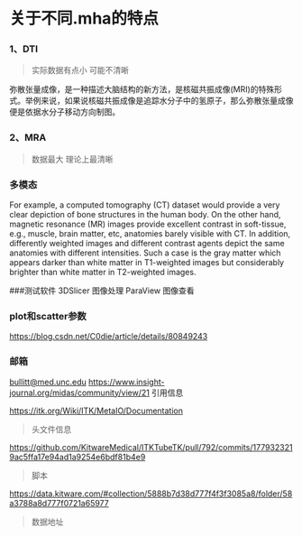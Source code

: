 # 关于不同.mha的特点

### 1、DTI
> 实际数据有点小 可能不清晰


弥散张量成像，是一种描述大脑结构的新方法，是核磁共振成像(MRI)的特殊形式。举例来说，如果说核磁共振成像是追踪水分子中的氢原子，那么弥散张量成像便是依据水分子移动方向制图。

### 2、MRA

> 数据最大 理论上最清晰


### 多模态
For example, a computed tomography (CT) dataset would provide a very clear depiction of bone structures in the human body. On the other hand, magnetic resonance (MR) images provide excellent contrast in soft-tissue, e.g., muscle, brain matter, etc, anatomies barely visible with CT. In addition, differently weighted images and different contrast agents depict the same anatomies with different intensities. Such a case is the gray matter which appears darker than white matter in T1-weighted images but considerably brighter than white matter in T2-weighted images.



###测试软件
3DSlicer 图像处理
ParaView 图像查看


### plot和scatter参数
https://blog.csdn.net/C0die/article/details/80849243


### 邮箱
bullitt@med.unc.edu
https://www.insight-journal.org/midas/community/view/21
引用信息

https://itk.org/Wiki/ITK/MetaIO/Documentation    
>头文件信息

https://github.com/KitwareMedical/ITKTubeTK/pull/792/commits/1779323219ac5ffa17e94ad1a9254e6bdf81b4e9
>脚本

https://data.kitware.com/#collection/5888b7d38d777f4f3f3085a8/folder/58a3788a8d777f0721a65977
>数据地址
